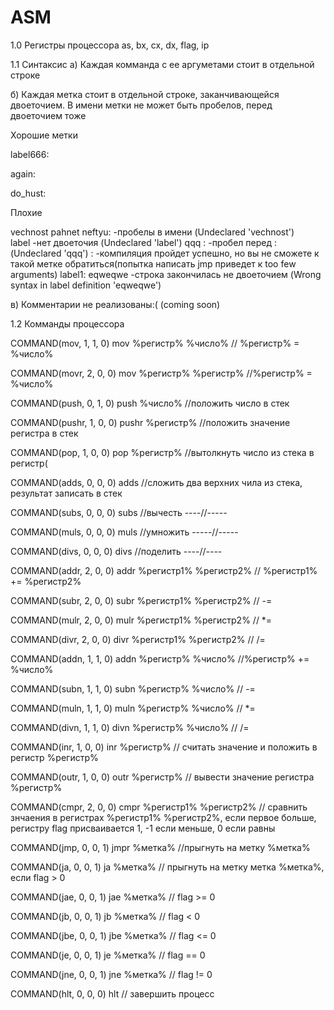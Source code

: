 # ASM
1.0 Регистры процессора
as, bx, cx, dx, flag, ip

1.1 Синтаксис
  а) Каждая комманда с ее аргуметами стоит в отдельной строке
  
  б) Каждая метка стоит в отдельной строке, заканчивающейся двоеточием. В имени метки не может быть пробелов, перед двоеточием тоже

  Хорошие метки
  
  label666:
  
  again:
  
  do_hust:
  
  
  Плохие
  
  vechnost pahnet neftyu:   -пробелы в имени (Undeclared 'vechnost')   
  label                     -нет двоеточия (Undeclared 'label')
  qqq :                     -пробел перед : (Undeclared 'qqq')
  :                         -компиляция пройдет успешно, но вы не сможете к такой метке обратиться(попытка написать jmp приведет к too few arguments)
  label1: eqweqwe           -строка закончилась не двоеточием (Wrong syntax in label definition 'eqweqwe')
  
  
  
  в) Комментарии не реализованы:( (coming soon)
  
1.2 Комманды процессора


COMMAND(mov, 1, 1, 0)    mov %регистр% %число%      // %регистр% = %число%

COMMAND(movr, 2, 0, 0)   mov %регистр% %регистр%    //%регистр% = %число%


COMMAND(push, 0, 1, 0)   push %число%               //положить число в стек

COMMAND(pushr, 1, 0, 0)  pushr %регистр%            //положить значение регистра в стек

COMMAND(pop, 1, 0, 0)    pop %регистр%              //вытолкнуть число из стека в регистр(


COMMAND(adds, 0, 0, 0)   adds                       //сложить два верхних чила из стека, результат записать в стек

COMMAND(subs, 0, 0, 0)   subs                       //вычесть ----//-----

COMMAND(muls, 0, 0, 0)   muls                       //умножить -----//-----

COMMAND(divs, 0, 0, 0)   divs                       //поделить ----//----

COMMAND(addr, 2, 0, 0)   addr %регистр1% %регистр2% // %регистр1% += %регистр2%

COMMAND(subr, 2, 0, 0)   subr %регистр1% %регистр2% // -=

COMMAND(mulr, 2, 0, 0)   mulr %регистр1% %регистр2% // *=

COMMAND(divr, 2, 0, 0)   divr %регистр1% %регистр2% // /=


COMMAND(addn, 1, 1, 0)   addn %регистр% %число%     //%регистр% += %число%

COMMAND(subn, 1, 1, 0)   subn %регистр% %число%     // -=

COMMAND(muln, 1, 1, 0)   muln %регистр% %число%     // *=

COMMAND(divn, 1, 1, 0)   divn %регистр% %число%     // /=


COMMAND(inr, 1, 0, 0)    inr %регистр%              // считать значение и положить в регистр %регистр%

COMMAND(outr, 1, 0, 0)   outr %регистр%             // вывести значение регистра %регистр%


COMMAND(cmpr, 2, 0, 0)   cmpr %регистр1% %регистр2% // сравнить знчаения в регистрах %регистр1% %регистр2%, если первое больше, регистру flag присваивается 1, -1 если меньше, 0 если равны


COMMAND(jmp, 0, 0, 1)    jmpr %метка%               //прыгнуть на метку %метка%

COMMAND(ja, 0, 0, 1)     ja %метка%                 // прыгнуть на метку метка %метка%, если flag > 0

COMMAND(jae, 0, 0, 1)    jae %метка%                //                                     flag >= 0

COMMAND(jb, 0, 0, 1)     jb %метка%                 //                                       flag < 0

COMMAND(jbe, 0, 0, 1)    jbe %метка%                //                                     flag <= 0

COMMAND(je, 0, 0, 1)     je %метка%                 //                                       flag == 0

COMMAND(jne, 0, 0, 1)    jne %метка%                //                                     flag != 0


COMMAND(hlt, 0, 0, 0)    hlt                        // завершить процесс

